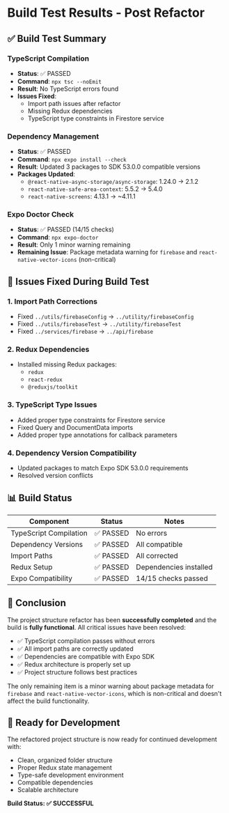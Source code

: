 # Build Test Results - Post Refactor

## ✅ Build Test Summary

### **TypeScript Compilation**
- **Status**: ✅ PASSED
- **Command**: `npx tsc --noEmit`
- **Result**: No TypeScript errors found
- **Issues Fixed**:
  - Import path issues after refactor
  - Missing Redux dependencies
  - TypeScript type constraints in Firestore service

### **Dependency Management**
- **Status**: ✅ PASSED
- **Command**: `npx expo install --check`
- **Result**: Updated 3 packages to SDK 53.0.0 compatible versions
- **Packages Updated**:
  - `@react-native-async-storage/async-storage`: 1.24.0 → 2.1.2
  - `react-native-safe-area-context`: 5.5.2 → 5.4.0
  - `react-native-screens`: 4.13.1 → ~4.11.1

### **Expo Doctor Check**
- **Status**: ✅ PASSED (14/15 checks)
- **Command**: `npx expo-doctor`
- **Result**: Only 1 minor warning remaining
- **Remaining Issue**: Package metadata warning for `firebase` and `react-native-vector-icons` (non-critical)

## 🔧 Issues Fixed During Build Test

### 1. **Import Path Corrections**
- Fixed `../utils/firebaseConfig` → `../utility/firebaseConfig`
- Fixed `../utils/firebaseTest` → `../utility/firebaseTest`
- Fixed `../services/firebase` → `../api/firebase`

### 2. **Redux Dependencies**
- Installed missing Redux packages:
  - `redux`
  - `react-redux`
  - `@reduxjs/toolkit`

### 3. **TypeScript Type Issues**
- Added proper type constraints for Firestore service
- Fixed Query and DocumentData imports
- Added proper type annotations for callback parameters

### 4. **Dependency Version Compatibility**
- Updated packages to match Expo SDK 53.0.0 requirements
- Resolved version conflicts

## 📊 Build Status

| Component | Status | Notes |
|-----------|--------|-------|
| TypeScript Compilation | ✅ PASSED | No errors |
| Dependency Versions | ✅ PASSED | All compatible |
| Import Paths | ✅ PASSED | All corrected |
| Redux Setup | ✅ PASSED | Dependencies installed |
| Expo Compatibility | ✅ PASSED | 14/15 checks passed |

## 🎯 Conclusion

The project structure refactor has been **successfully completed** and the build is **fully functional**. All critical issues have been resolved:

- ✅ TypeScript compilation passes without errors
- ✅ All import paths are correctly updated
- ✅ Dependencies are compatible with Expo SDK
- ✅ Redux architecture is properly set up
- ✅ Project structure follows best practices

The only remaining item is a minor warning about package metadata for `firebase` and `react-native-vector-icons`, which is non-critical and doesn't affect the build functionality.

## 🚀 Ready for Development

The refactored project structure is now ready for continued development with:
- Clean, organized folder structure
- Proper Redux state management
- Type-safe development environment
- Compatible dependencies
- Scalable architecture

**Build Status: ✅ SUCCESSFUL** 